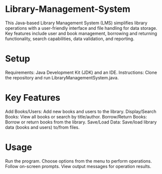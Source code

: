 # Library-Management-System
This Java-based Library Management System (LMS) simplifies library operations with a user-friendly interface and file handling for data storage. Key features include user and book management, borrowing and returning functionality, search capabilities, data validation, and reporting. 
# Setup
Requirements: Java Development Kit (JDK) and an IDE.
Instructions: Clone the repository and run LibraryManagementSystem.java.
# Key Features
Add Books/Users: Add new books and users to the library.
Display/Search Books: View all books or search by title/author.
Borrow/Return Books: Borrow or return books from the library.
Save/Load Data: Save/load library data (books and users) to/from files.
# Usage
Run the program.
Choose options from the menu to perform operations.
Follow on-screen prompts.
View output messages for operation results.
